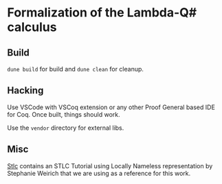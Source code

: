 # Formalization of the Lambda-Q# calculus

## Build
`dune build` for build and `dune clean` for cleanup.

## Hacking
Use VSCode with VSCoq extension or any other Proof General based IDE for Coq. Once built, things should work.

Use the `vendor` directory for external libs.

## Misc
[Stlc](Stlc/README.md) contains an STLC Tutorial using Locally Nameless representation by Stephanie Weirich that we are using as a reference for this work.
